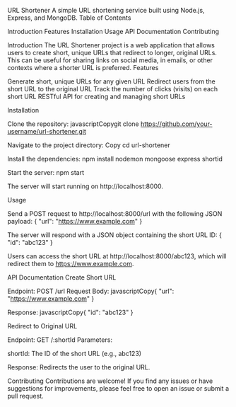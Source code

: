 URL Shortener
A simple URL shortening service built using Node.js, Express, and MongoDB.
Table of Contents

Introduction
Features
Installation
Usage
API Documentation
Contributing

Introduction
The URL Shortener project is a web application that allows users to create short, unique URLs that redirect to longer, original URLs. This can be useful for sharing links on social media, in emails, or other contexts where a shorter URL is preferred.
Features

Generate short, unique URLs for any given URL
Redirect users from the short URL to the original URL
Track the number of clicks (visits) on each short URL
RESTful API for creating and managing short URLs

Installation

Clone the repository:
javascriptCopygit clone https://github.com/your-username/url-shortener.git

Navigate to the project directory:
Copy cd url-shortener

Install the dependencies:
npm install nodemon mongoose express shortid

Start the server:
npm start

The server will start running on http://localhost:8000.

Usage

Send a POST request to http://localhost:8000/url with the following JSON payload:
{
  "url": "https://www.example.com"
}

The server will respond with a JSON object containing the short URL ID:
{
  "id": "abc123"
}

Users can access the short URL at http://localhost:8000/abc123, which will redirect them to https://www.example.com.

API Documentation
Create Short URL

Endpoint: POST /url
Request Body:
javascriptCopy{
  "url": "https://www.example.com"
}

Response:
javascriptCopy{
  "id": "abc123"
}


Redirect to Original URL

Endpoint: GET /:shortId
Parameters:

shortId: The ID of the short URL (e.g., abc123)


Response: Redirects the user to the original URL.

Contributing
Contributions are welcome! If you find any issues or have suggestions for improvements, please feel free to open an issue or submit a pull request.
